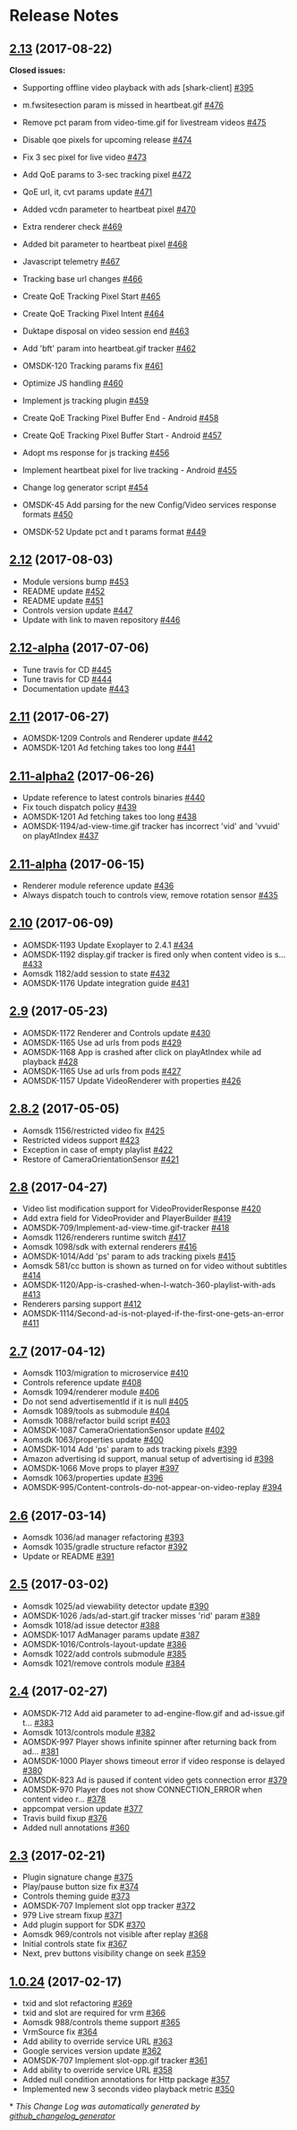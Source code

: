 # Release Notes

## [2.13](https://github.com/vidible/mobile-sdk-android/tree/2.13) (2017-08-22)
**Closed issues:**

- Supporting offline video playback with ads \[shark-client\] [\#395](https://github.com/vidible/mobile-sdk-android/issues/395)



- m.fwsitesection param is missed in heartbeat.gif [\#476](https://github.com/vidible/mobile-sdk-android/pull/476)
- Remove pct param from video-time.gif for livestream videos [\#475](https://github.com/vidible/mobile-sdk-android/pull/475)
- Disable qoe pixels for upcoming release [\#474](https://github.com/vidible/mobile-sdk-android/pull/474)
- Fix 3 sec pixel for live video [\#473](https://github.com/vidible/mobile-sdk-android/pull/473)
- Add QoE params to 3-sec tracking pixel [\#472](https://github.com/vidible/mobile-sdk-android/pull/472)
- QoE url, it, cvt params update [\#471](https://github.com/vidible/mobile-sdk-android/pull/471)
- Added vcdn parameter to heartbeat pixel [\#470](https://github.com/vidible/mobile-sdk-android/pull/470)
- Extra renderer check [\#469](https://github.com/vidible/mobile-sdk-android/pull/469)
- Added bit parameter to heartbeat pixel [\#468](https://github.com/vidible/mobile-sdk-android/pull/468)
- Javascript telemetry [\#467](https://github.com/vidible/mobile-sdk-android/pull/467)
- Tracking base url changes [\#466](https://github.com/vidible/mobile-sdk-android/pull/466)
- Create QoE Tracking Pixel Start [\#465](https://github.com/vidible/mobile-sdk-android/pull/465)
- Create QoE Tracking Pixel Intent [\#464](https://github.com/vidible/mobile-sdk-android/pull/464)
- Duktape disposal on video session end [\#463](https://github.com/vidible/mobile-sdk-android/pull/463)
- Add 'bft' param into heartbeat.gif tracker [\#462](https://github.com/vidible/mobile-sdk-android/pull/462)
- OMSDK-120 Tracking params fix [\#461](https://github.com/vidible/mobile-sdk-android/pull/461)
- Optimize JS handling [\#460](https://github.com/vidible/mobile-sdk-android/pull/460)
- Implement js tracking plugin [\#459](https://github.com/vidible/mobile-sdk-android/pull/459)
- Create QoE Tracking Pixel Buffer End - Android [\#458](https://github.com/vidible/mobile-sdk-android/pull/458)
- Create QoE Tracking Pixel Buffer Start - Android [\#457](https://github.com/vidible/mobile-sdk-android/pull/457)
- Adopt ms response for js tracking [\#456](https://github.com/vidible/mobile-sdk-android/pull/456)
- Implement heartbeat pixel for live tracking - Android [\#455](https://github.com/vidible/mobile-sdk-android/pull/455)
- Change log generator script [\#454](https://github.com/vidible/mobile-sdk-android/pull/454)
- OMSDK-45 Add parsing for the new Config/Video services response formats [\#450](https://github.com/vidible/mobile-sdk-android/pull/450)
- OMSDK-52 Update pct and t params format [\#449](https://github.com/vidible/mobile-sdk-android/pull/449)

## [2.12](https://github.com/vidible/mobile-sdk-android/tree/2.12) (2017-08-03)


- Module versions bump [\#453](https://github.com/vidible/mobile-sdk-android/pull/453)
- README update [\#452](https://github.com/vidible/mobile-sdk-android/pull/452)
- README update [\#451](https://github.com/vidible/mobile-sdk-android/pull/451)
- Controls version update [\#447](https://github.com/vidible/mobile-sdk-android/pull/447)
- Update with link to maven repository [\#446](https://github.com/vidible/mobile-sdk-android/pull/446)

## [2.12-alpha](https://github.com/vidible/mobile-sdk-android/tree/2.12-alpha) (2017-07-06)


- Tune travis for CD [\#445](https://github.com/vidible/mobile-sdk-android/pull/445)
- Tune travis for CD [\#444](https://github.com/vidible/mobile-sdk-android/pull/444)
- Documentation update [\#443](https://github.com/vidible/mobile-sdk-android/pull/443)

## [2.11](https://github.com/vidible/mobile-sdk-android/tree/2.11) (2017-06-27)


- AOMSDK-1209 Controls and Renderer update [\#442](https://github.com/vidible/mobile-sdk-android/pull/442)
- AOMSDK-1201 Ad fetching takes too long [\#441](https://github.com/vidible/mobile-sdk-android/pull/441)

## [2.11-alpha2](https://github.com/vidible/mobile-sdk-android/tree/2.11-alpha2) (2017-06-26)


- Update reference to latest controls binaries [\#440](https://github.com/vidible/mobile-sdk-android/pull/440)
- Fix touch dispatch policy [\#439](https://github.com/vidible/mobile-sdk-android/pull/439)
- AOMSDK-1201 Ad fetching takes too long [\#438](https://github.com/vidible/mobile-sdk-android/pull/438)
- AOMSDK-1194/ad-view-time.gif tracker has incorrect 'vid' and 'vvuid' on playAtIndex [\#437](https://github.com/vidible/mobile-sdk-android/pull/437)

## [2.11-alpha](https://github.com/vidible/mobile-sdk-android/tree/2.11-alpha) (2017-06-15)


- Renderer module reference update [\#436](https://github.com/vidible/mobile-sdk-android/pull/436)
- Always dispatch touch to controls view, remove rotation sensor [\#435](https://github.com/vidible/mobile-sdk-android/pull/435)

## [2.10](https://github.com/vidible/mobile-sdk-android/tree/2.10) (2017-06-09)


- AOMSDK-1193 Update Exoplayer to 2.4.1 [\#434](https://github.com/vidible/mobile-sdk-android/pull/434)
- AOMSDK-1192 display.gif tracker is fired only when content video is s… [\#433](https://github.com/vidible/mobile-sdk-android/pull/433)
- Aomsdk 1182/add session to state [\#432](https://github.com/vidible/mobile-sdk-android/pull/432)
- AOMSDK-1176 Update integration guide [\#431](https://github.com/vidible/mobile-sdk-android/pull/431)

## [2.9](https://github.com/vidible/mobile-sdk-android/tree/2.9) (2017-05-23)


- AOMSDK-1172 Renderer and Controls update [\#430](https://github.com/vidible/mobile-sdk-android/pull/430)
- AOMSDK-1165 Use ad urls from pods [\#429](https://github.com/vidible/mobile-sdk-android/pull/429)
- AOMSDK-1168 App is crashed after click on playAtIndex while ad playback [\#428](https://github.com/vidible/mobile-sdk-android/pull/428)
- AOMSDK-1165 Use ad urls from pods [\#427](https://github.com/vidible/mobile-sdk-android/pull/427)
- AOMSDK-1157 Update VideoRenderer with properties [\#426](https://github.com/vidible/mobile-sdk-android/pull/426)

## [2.8.2](https://github.com/vidible/mobile-sdk-android/tree/2.8.2) (2017-05-05)


- Aomsdk 1156/restricted video fix [\#425](https://github.com/vidible/mobile-sdk-android/pull/425)
- Restricted videos support [\#423](https://github.com/vidible/mobile-sdk-android/pull/423)
- Exception in case of empty playlist [\#422](https://github.com/vidible/mobile-sdk-android/pull/422)
- Restore of CameraOrientationSensor [\#421](https://github.com/vidible/mobile-sdk-android/pull/421)

## [2.8](https://github.com/vidible/mobile-sdk-android/tree/2.8) (2017-04-27)


- Video list modification support for VideoProviderResponse [\#420](https://github.com/vidible/mobile-sdk-android/pull/420)
- Add extra field for VideoProvider and PlayerBuilder [\#419](https://github.com/vidible/mobile-sdk-android/pull/419)
- AOMSDK-709/Implement-ad-view-time.gif-tracker [\#418](https://github.com/vidible/mobile-sdk-android/pull/418)
- Aomsdk 1126/renderers runtime switch [\#417](https://github.com/vidible/mobile-sdk-android/pull/417)
- Aomsdk 1098/sdk with external renderers [\#416](https://github.com/vidible/mobile-sdk-android/pull/416)
- AOMSDK-1014/Add 'ps' param to ads tracking pixels [\#415](https://github.com/vidible/mobile-sdk-android/pull/415)
- Aomsdk 581/cc button is shown as turned on for video without subtitles [\#414](https://github.com/vidible/mobile-sdk-android/pull/414)
- AOMSDK-1120/App-is-crashed-when-I-watch-360-playlist-with-ads [\#413](https://github.com/vidible/mobile-sdk-android/pull/413)
- Renderers parsing support [\#412](https://github.com/vidible/mobile-sdk-android/pull/412)
- AOMSDK-1114/Second-ad-is-not-played-if-the-first-one-gets-an-error [\#411](https://github.com/vidible/mobile-sdk-android/pull/411)

## [2.7](https://github.com/vidible/mobile-sdk-android/tree/2.7) (2017-04-12)


- Aomsdk 1103/migration to microservice [\#410](https://github.com/vidible/mobile-sdk-android/pull/410)
- Controls reference update [\#408](https://github.com/vidible/mobile-sdk-android/pull/408)
- Aomsdk 1094/renderer module [\#406](https://github.com/vidible/mobile-sdk-android/pull/406)
- Do not send advertisementId if it is null [\#405](https://github.com/vidible/mobile-sdk-android/pull/405)
- Aomsdk 1089/tools as submodule [\#404](https://github.com/vidible/mobile-sdk-android/pull/404)
- Aomsdk 1088/refactor build script [\#403](https://github.com/vidible/mobile-sdk-android/pull/403)
- AOMSDK-1087 CameraOrientationSensor update [\#402](https://github.com/vidible/mobile-sdk-android/pull/402)
- Aomsdk 1063/properties update [\#400](https://github.com/vidible/mobile-sdk-android/pull/400)
- AOMSDK-1014 Add 'ps' param to ads tracking pixels [\#399](https://github.com/vidible/mobile-sdk-android/pull/399)
- Amazon advertising id support, manual setup of advertising id [\#398](https://github.com/vidible/mobile-sdk-android/pull/398)
- AOMSDK-1066 Move props to player [\#397](https://github.com/vidible/mobile-sdk-android/pull/397)
- Aomsdk 1063/properties update [\#396](https://github.com/vidible/mobile-sdk-android/pull/396)
- AOMSDK-995/Content-controls-do-not-appear-on-video-replay [\#394](https://github.com/vidible/mobile-sdk-android/pull/394)

## [2.6](https://github.com/vidible/mobile-sdk-android/tree/2.6) (2017-03-14)


- Aomsdk 1036/ad manager refactoring [\#393](https://github.com/vidible/mobile-sdk-android/pull/393)
- Aomsdk 1035/gradle structure refactor [\#392](https://github.com/vidible/mobile-sdk-android/pull/392)
- Update or README [\#391](https://github.com/vidible/mobile-sdk-android/pull/391)

## [2.5](https://github.com/vidible/mobile-sdk-android/tree/2.5) (2017-03-02)


- Aomsdk 1025/ad viewability detector update [\#390](https://github.com/vidible/mobile-sdk-android/pull/390)
- AOMSDK-1026 /ads/ad-start.gif tracker misses 'rid' param [\#389](https://github.com/vidible/mobile-sdk-android/pull/389)
- Aomsdk 1018/ad issue detector [\#388](https://github.com/vidible/mobile-sdk-android/pull/388)
- AOMSDK-1017 AdManager params update [\#387](https://github.com/vidible/mobile-sdk-android/pull/387)
- AOMSDK-1016/Controls-layout-update [\#386](https://github.com/vidible/mobile-sdk-android/pull/386)
- Aomsdk 1022/add controls submodule [\#385](https://github.com/vidible/mobile-sdk-android/pull/385)
- Aomsdk 1021/remove controls module [\#384](https://github.com/vidible/mobile-sdk-android/pull/384)

## [2.4](https://github.com/vidible/mobile-sdk-android/tree/2.4) (2017-02-27)


- AOMSDK-712 Add aid parameter to ad-engine-flow.gif and ad-issue.gif t… [\#383](https://github.com/vidible/mobile-sdk-android/pull/383)
- Aomsdk 1013/controls module [\#382](https://github.com/vidible/mobile-sdk-android/pull/382)
- AOMSDK-997 Player shows infinite spinner after returning back from ad… [\#381](https://github.com/vidible/mobile-sdk-android/pull/381)
- AOMSDK-1000 Player shows timeout error if video response is delayed [\#380](https://github.com/vidible/mobile-sdk-android/pull/380)
- AOMSDK-823 Ad is paused if content video gets connection error [\#379](https://github.com/vidible/mobile-sdk-android/pull/379)
- AOMSDK-970 Player does not show CONNECTION\_ERROR when content video r… [\#378](https://github.com/vidible/mobile-sdk-android/pull/378)
- appcompat version update [\#377](https://github.com/vidible/mobile-sdk-android/pull/377)
- Travis build fixup [\#376](https://github.com/vidible/mobile-sdk-android/pull/376)
- Added null annotations [\#360](https://github.com/vidible/mobile-sdk-android/pull/360)

## [2.3](https://github.com/vidible/mobile-sdk-android/tree/2.3) (2017-02-21)


- Plugin signature change [\#375](https://github.com/vidible/mobile-sdk-android/pull/375)
- Play/pause button size fix [\#374](https://github.com/vidible/mobile-sdk-android/pull/374)
- Controls theming guide [\#373](https://github.com/vidible/mobile-sdk-android/pull/373)
- AOMSDK-707 Implement slot opp tracker [\#372](https://github.com/vidible/mobile-sdk-android/pull/372)
- 979 Live stream fixup [\#371](https://github.com/vidible/mobile-sdk-android/pull/371)
- Add plugin support for SDK [\#370](https://github.com/vidible/mobile-sdk-android/pull/370)
- Aomsdk 969/controls not visible after replay [\#368](https://github.com/vidible/mobile-sdk-android/pull/368)
- Initial controls state fix [\#367](https://github.com/vidible/mobile-sdk-android/pull/367)
- Next, prev buttons visibility change on seek [\#359](https://github.com/vidible/mobile-sdk-android/pull/359)

## [1.0.24](https://github.com/vidible/mobile-sdk-android/tree/1.0.24) (2017-02-17)


- txid and slot refactoring [\#369](https://github.com/vidible/mobile-sdk-android/pull/369)
- txid and slot are required for vrm [\#366](https://github.com/vidible/mobile-sdk-android/pull/366)
- Aomsdk 988/controls theme support [\#365](https://github.com/vidible/mobile-sdk-android/pull/365)
- VrmSource fix [\#364](https://github.com/vidible/mobile-sdk-android/pull/364)
- Add ability to override service URL [\#363](https://github.com/vidible/mobile-sdk-android/pull/363)
- Google services version update [\#362](https://github.com/vidible/mobile-sdk-android/pull/362)
- AOMSDK-707 Implement slot-opp.gif tracker [\#361](https://github.com/vidible/mobile-sdk-android/pull/361)
- Add ability to override service URL [\#358](https://github.com/vidible/mobile-sdk-android/pull/358)
- Added null condition annotations for Http package [\#357](https://github.com/vidible/mobile-sdk-android/pull/357)
- Implemented new 3 seconds video playback metric [\#350](https://github.com/vidible/mobile-sdk-android/pull/350)



\* *This Change Log was automatically generated by [github_changelog_generator](https://github.com/skywinder/Github-Changelog-Generator)*